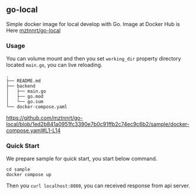 ## go-local

Simple docker image for local develop with Go. Image at Docker Hub is Here [mztnnrt/go-local](https://hub.docker.com/repository/docker/mztnnrt/go-local)

### Usage

You can volume mount and then you set `working_dir` property directory located `main.go`, you can live reloading.

```
.
├── README.md
├── backend
│   ├── main.go
│   ├── go.mod
│   └── go.sum
└── docker-compose.yaml
```

https://github.com/mztnnrt/go-local/blob/1ed2b841a0951fc3390e7b0c91ffb2c74ec9c6b2/sample/docker-compose.yaml#L1-L14

### Quick Start

We prepare sample for quick start, you start below command.

```
cd sample
docker compose up
```

Then you `curl localhost:8080`, you can received response from api server.
